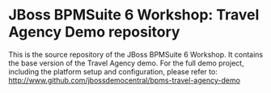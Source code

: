 JBoss BPMSuite 6 Workshop: Travel Agency Demo repository
=======================

This is the source repository of the JBoss BPMSuite 6 Workshop. It contains the base version of the Travel Agency demo. For the full demo project, including the platform setup and configuration, please refer to: http://www.github.com/jbossdemocentral/bpms-travel-agency-demo 


